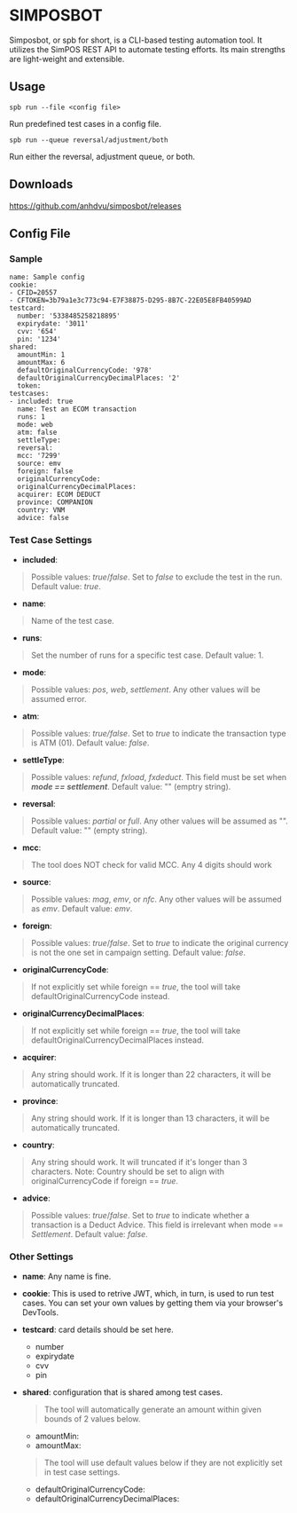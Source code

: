 # **SIMPOSBOT**

Simposbot, or spb for short, is a CLI-based testing automation tool. 
It utilizes the SimPOS REST API to automate testing efforts.
Its main strengths are light-weight and extensible.
## **Usage**

    spb run --file <config file>
Run predefined test cases in a config file.

    spb run --queue reversal/adjustment/both
Run either the reversal, adjustment queue, or both.

## **Downloads**

https://github.com/anhdvu/simposbot/releases

## **Config File**

### **Sample**

    name: Sample config
    cookie:
    - CFID=20557
    - CFTOKEN=3b79a1e3c773c94-E7F38875-D295-8B7C-22E05E8FB40599AD
    testcard:
      number: '5338485258218895'
      expirydate: '3011'
      cvv: '654'
      pin: '1234'
    shared:
      amountMin: 1
      amountMax: 6
      defaultOriginalCurrencyCode: '978'
      defaultOriginalCurrencyDecimalPlaces: '2'
      token:
    testcases:
    - included: true
      name: Test an ECOM transaction
      runs: 1
      mode: web
      atm: false
      settleType:
      reversal:
      mcc: '7299'
      source: emv
      foreign: false
      originalCurrencyCode:
      originalCurrencyDecimalPlaces:
      acquirer: ECOM DEDUCT
      province: COMPANION
      country: VNM
      advice: false

### **Test Case Settings**

- **included**: 
> Possible values: *true*/*false*. Set to *false* to exclude the test in the run. Default value: *true*.
- **name**: 
> Name of the test case.
- **runs**: 
> Set the number of runs for a specific test case. Default value: 1.
- **mode**: 
> Possible values: *pos*, *web*, *settlement*. Any other values will be assumed error.
- **atm**: 
> Possible values: *true/false*. Set to *true* to indicate the transaction type is ATM (01). Default value: *false*.
- **settleType**: 
> Possible values: *refund*, *fxload*, *fxdeduct*. This field must be set when ***mode == settlement***. Default value: "" (emptry string).
- **reversal**: 
> Possible values: *partial* or *full*. Any other values will be assumed as "". Default value: "" (empty string).
- **mcc**:
> The tool does NOT check for valid MCC. Any 4 digits should work
- **source**: 
> Possible values: *mag*, *emv*, or *nfc*. Any other values will be assumed as *emv*. Default value: *emv*.
- **foreign**: 
> Possible values: *true*/*false*. Set to *true* to indicate the original currency is not the one set in campaign setting. Default value: *false*.
- **originalCurrencyCode**: 
> If not explicitly set while foreign == *true*, the tool will take defaultOriginalCurrencyCode instead.
- **originalCurrencyDecimalPlaces**: 
> If not explicitly set while foreign == *true*, the tool will take defaultOriginalCurrencyDecimalPlaces instead.
- **acquirer**:
> Any string should work. If it is longer than 22 characters, it will be automatically truncated.
- **province**:
> Any string should work. If it is longer than 13 characters, it will be automatically truncated.
- **country**: 
> Any string should work. It will truncated if it's longer than 3 characters. Note: Country should be set to align with originalCurrencyCode if foreign == *true*.
- **advice**: 
> Possible values: *true*/*false*. Set to *true* to indicate whether a transaction is a Deduct Advice. This field is irrelevant when mode == *Settlement*. Default value: *false*.

### **Other Settings**

- **name**: Any name is fine.

- **cookie**: This is used to retrive JWT, which, in turn, is used to run test cases. You can set your own values by getting them via your browser's DevTools.
- **testcard**: card details should be set here.
  - number
  - expirydate
  - cvv
  - pin

- **shared**: configuration that is shared among test cases.
  > The tool will automatically generate an amount within given bounds of 2 values below.
  - amountMin: 
  - amountMax:
  > The tool will use default values below if they are not explicitly set in test case settings.
  - defaultOriginalCurrencyCode:
  - defaultOriginalCurrencyDecimalPlaces: